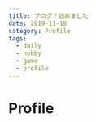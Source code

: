```yaml
---
title: ブログ？始めました
date: 2019-11-18
category: Profile
tags:
  - daily
  - hobby
  - game
  - profile
---
```

# Profile
